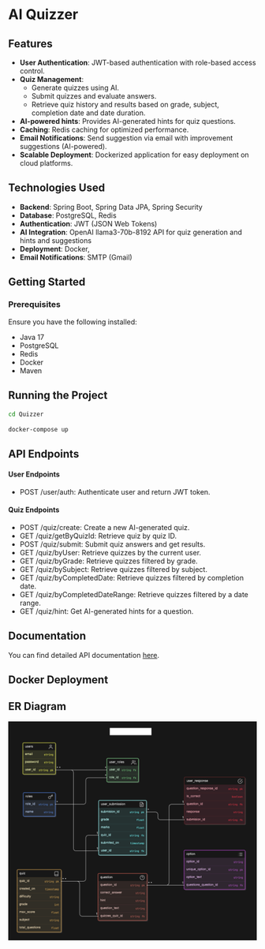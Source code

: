 # AI Quizzer


## Features

- **User Authentication**: JWT-based authentication with role-based access control.
- **Quiz Management**:
    - Generate quizzes using AI.
    - Submit quizzes and evaluate answers.
    - Retrieve quiz history and results based on grade, subject, completion date and date duration.
- **AI-powered hints**: Provides AI-generated hints for quiz questions.
- **Caching**: Redis caching for optimized performance.
- **Email Notifications**: Send suggestion via email with improvement suggestions (AI-powered).
- **Scalable Deployment**: Dockerized application for easy deployment on cloud platforms.

## Technologies Used

- **Backend**: Spring Boot, Spring Data JPA, Spring Security
- **Database**: PostgreSQL, Redis 
- **Authentication**: JWT (JSON Web Tokens)
- **AI Integration**: OpenAI llama3-70b-8192 API for quiz generation and hints and suggestions
- **Deployment**: Docker, 
- **Email Notifications**: SMTP (Gmail)

## Getting Started

### Prerequisites

Ensure you have the following installed:
- Java 17
- PostgreSQL
- Redis
- Docker 
- Maven 

## Running the Project

```bash
cd Quizzer
```
```bash
docker-compose up
```




## API Endpoints
#### User Endpoints
- POST /user/auth: Authenticate user and return JWT token.

#### Quiz Endpoints
- POST /quiz/create:  Create a new AI-generated quiz.
- GET /quiz/getByQuizId: Retrieve quiz by quiz ID.
- POST /quiz/submit: Submit quiz answers and get results.
- GET /quiz/byUser: Retrieve quizzes by the current user.
- GET /quiz/byGrade: Retrieve quizzes filtered by grade.
- GET /quiz/bySubject: Retrieve quizzes filtered by subject.
- GET /quiz/byCompletedDate: Retrieve quizzes filtered by completion date.
- GET /quiz/byCompletedDateRange: Retrieve quizzes filtered by a date range.
- GET /quiz/hint: Get AI-generated hints for a question.

## Documentation

You can find detailed API documentation [here](https://documenter.getpostman.com/view/27597906/2sAXjRWVTP).


## Docker Deployment

## ER Diagram
![ER Diagram](ERDiagram.png)

